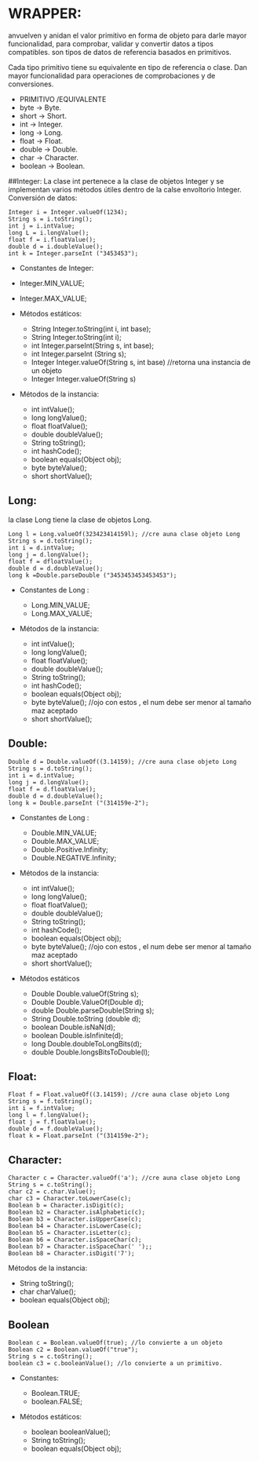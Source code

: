 
# WRAPPER:
anvuelven y anidan el valor primitivo en forma de objeto para darle mayor funcionalidad, para comprobar, validar y convertir datos a tipos compatibles.
son tipos de datos de referencia basados en primitivos.

Cada  tipo primitivo tiene su equivalente en tipo de referencia o clase. Dan mayor funcionalidad para operaciones de comprobaciones y de conversiones.
- PRIMITIVO /EQUIVALENTE
- byte ->  Byte.
- short -> Short.
- int -> Integer.
- long -> Long.
- float -> Float.
- double -> Double.
- char -> Character.
- boolean -> Boolean.

##Integer: 
La clase int pertenece a la  clase de objetos Integer y se implementan varios métodos útiles dentro de la calse envoltorio Integer.
  Conversión de datos:

 ```
 Integer i = Integer.valueOf(1234);
 String s = i.toString();
 int j = i.intValue;
 long L = i.longValue();
 float f = i.floatValue();
 double d = i.doubleValue();
 int k = Integer.parseInt ("3453453");
```
- Constantes de Integer:
- Integer.MIN_VALUE;
- Integer.MAX_VALUE;
  
- Métodos estáticos:
  - String Integer.toString(int i, int base);
  - String Integer.toString(int i);
  - int Integer.parseInt(String s, int base);
  - int Integer.parseInt (String s);
  - Integer Integer.valueOf(String s, int base) //retorna una instancia de un objeto
  - Integer Integer.valueOf(String s)
    
- Métodos de la instancia: 
  - int intValue();
  - long longValue();
  - float floatValue();
  - double doubleValue();
  - String toString();
  - int hashCode();
  - boolean equals(Object obj);
  - byte byteValue();
  - short shortValue();
  

## Long:
la clase Long tiene la clase de objetos Long. 
 ```
 Long l = Long.valueOf(323423414159l); //cre auna clase objeto Long
 String s = d.toString();
 int i = d.intValue;
 long j = d.longValue();
 float f = dfloatValue();
 double d = d.doubleValue();
 long k =Double.parseDouble ("3453453453453453");
```
- Constantes de Long :
  - Long.MIN_VALUE;
  - Long.MAX_VALUE;

- Métodos de la instancia:
  - int intValue();
  - long longValue();
  - float floatValue();
  - double doubleValue();
  - String toString();
  - int hashCode();
  - boolean equals(Object obj);
  - byte byteValue(); //ojo con estos , el num debe ser menor al tamaño maz aceptado
  - short shortValue();


## Double:
 ```
Double d = Double.valueOf((3.14159); //cre auna clase objeto Long
String s = d.toString();
int i = d.intValue;
long j = d.longValue();
float f = d.floatValue();
double d = d.doubleValue();
long k = Double.parseInt ("(314159e-2");
```
- Constantes de Long :
  - Double.MIN_VALUE;
  - Double.MAX_VALUE;
  - Double.Positive.Infinity;
  - Double.NEGATIVE.Infinity;

- Métodos de la instancia:
  - int intValue();
  - long longValue();
  - float floatValue();
  - double doubleValue();
  - String toString();
  - int hashCode();
  - boolean equals(Object obj);
  - byte byteValue(); //ojo con estos , el num debe ser menor al tamaño maz aceptado
  - short shortValue();

- Métodos estáticos
  - Double Double.valueOf(String s);
  - Double Double.ValueOf(Double d);
  - double Double.parseDouble(String s);
  - String Double.toString (double d);
  - boolean Double.isNaN(d);
  - boolean Double.isInfinite(d);
  - long Double.doubleToLongBits(d);
  - double Double.longsBitsToDouble(l);

## Float: 
 ```
Float f = Float.valueOf((3.14159); //cre auna clase objeto Long
String s = f.toString();
int i = f.intValue;
long l = f.longValue();
float j = f.floatValue();
double d = f.doubleValue();
float k = Float.parseInt ("(314159e-2");
```
## Character:
 ```
Character c = Character.valueOf('a'); //cre auna clase objeto Long
String s = c.toString();
char c2 = c.char.Value();
char c3 = Character.toLowerCase(c);
Boolean b = Character.isDigit(c);
Boolean b2 = Character.isAlphabetic(c);
Boolean b3 = Character.isUpperCase(c);
Boolean b4 = Character.isLowerCase(c);
Boolean b5 = Character.isLetter(c);
Boolean b6 = Character.isSpaceChar(c);
Boolean b7 = Character.isSpaceChar(' ');;
Boolean b8 = Character.isDigit('7');

```
Métodos de la instancia:

- String toString();
- char charValue();
- boolean equals(Object obj);


## Boolean 
```
Boolean c = Boolean.valueOf(true); //lo convierte a un objeto
Boolean c2 = Boolean.valueOf("true");
String s = c.toString();
boolean c3 = c.booleanValue(); //lo convierte a un primitivo.
```

- Constantes:
  - Boolean.TRUE;
  - boolean.FALSE;
  
- Métodos estáticos:
  - boolean booleanValue();
  - String toString();
  - boolean equals(Object obj);


